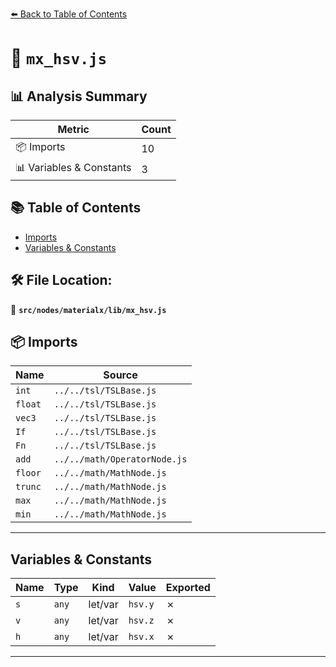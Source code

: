 [⬅️ Back to Table of Contents](../../../../index.md)

# 📄 `mx_hsv.js`

## 📊 Analysis Summary

| Metric | Count |
|--------|-------|
| 📦 Imports | 10 |
| 📊 Variables & Constants | 3 |

## 📚 Table of Contents

- [Imports](#imports)
- [Variables & Constants](#variables-constants)

## 🛠️ File Location:
📂 **`src/nodes/materialx/lib/mx_hsv.js`**

## 📦 Imports

| Name | Source |
|------|--------|
| `int` | `../../tsl/TSLBase.js` |
| `float` | `../../tsl/TSLBase.js` |
| `vec3` | `../../tsl/TSLBase.js` |
| `If` | `../../tsl/TSLBase.js` |
| `Fn` | `../../tsl/TSLBase.js` |
| `add` | `../../math/OperatorNode.js` |
| `floor` | `../../math/MathNode.js` |
| `trunc` | `../../math/MathNode.js` |
| `max` | `../../math/MathNode.js` |
| `min` | `../../math/MathNode.js` |


---

## Variables & Constants

| Name | Type | Kind | Value | Exported |
|------|------|------|-------|----------|
| `s` | `any` | let/var | `hsv.y` | ✗ |
| `v` | `any` | let/var | `hsv.z` | ✗ |
| `h` | `any` | let/var | `hsv.x` | ✗ |


---